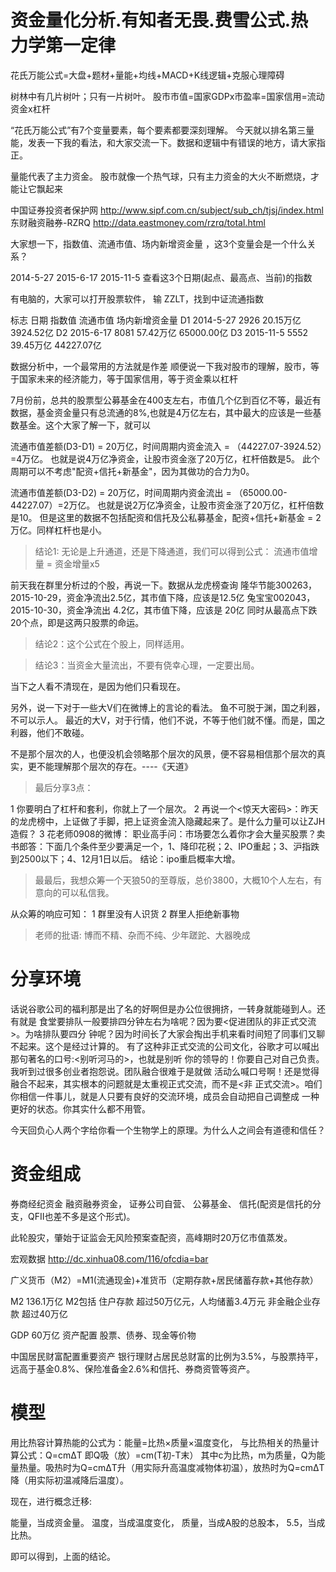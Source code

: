 
# 资金量化分析.有知者无畏.费雪公式.热力学第一定律

花氏万能公式=大盘+题材+量能+均线+MACD+K线逻辑+克服心理障碍

树林中有几片树叶；只有一片树叶。
股市市值=国家GDPx市盈率=国家信用=流动资金x杠杆

“花氏万能公式”有7个变量要素，每个要素都要深刻理解。
今天就以排名第三量能，发表一下我的看法，和大家交流一下。数据和逻辑中有错误的地方，请大家指正。

量能代表了主力资金。
股市就像一个热气球，只有主力资金的大火不断燃烧，才能让它飘起来

中国证券投资者保护网  http://www.sipf.com.cn/subject/sub_ch/tjsj/index.html
东财融资融券-RZRQ     http://data.eastmoney.com/rzrq/total.html

大家想一下，指数值、流通市值、场内新增资金量 ，这3个变量会是一个什么关系？

2014-5-27
2015-6-17
2015-11-5
查看这3个日期(起点、最高点、当前)的指数

有电脑的，大家可以打开股票软件， 输 ZZLT，找到中证流通指数

标志  日期       指数值       流通市值        场内新增资金量
D1    2014-5-27  2926         20.15万亿       3924.52亿
D2    2015-6-17  8081         57.42万亿       65000.00亿
D3    2015-11-5  5552         39.45万亿       44227.07亿

数据分析中，一个最常用的方法就是作差
顺便说一下我对股市的理解，股市，等于国家未来的经济能力，等于国家信用，等于资金乘以杠杆

7月份前，总共的股票型公募基金在400支左右，市值几个亿到百亿不等，最近有数据，基金资金量只有总流通的8%,也就是4万亿左右，其中最大的应该是一些基数基金。这个大家了解一下，就可以

流通市值差额(D3-D1) = 20万亿，时间周期内资金流入 = （44227.07-3924.52）=4万亿。
也就是说4万亿净资金，让股市资金涨了20万亿，杠杆倍数是5。
此个周期可以不考虑"配资+信托+新基金"，因为其做功的合力为0。

流通市值差额(D3-D2) = 20万亿，时间周期内资金流出 = （65000.00-44227.07）=2万亿。
也就是说2万亿净资金，让股市资金涨了20万亿，杠杆倍数是10。
但是这里的数据不包括配资和信托及公私募基金，配资+信托+新基金 = 2万亿。同样杠杆也是小。

> 结论1: 无论是上升通道，还是下降通道，我们可以得到公式： 流通市值增量 = 资金增量x5

前天我在群里分析过的个股，再说一下。数据从龙虎榜查询
隆华节能300263，2015-10-29，资金净流出2.5亿，其市值下降，应该是12.5亿
兔宝宝002043， 2015-10-30，资金净流出 4.2亿，其市值下降，应该是 20亿
同时从最高点下跌20个点，即是这两只股票的命运。

> 结论2：这个公式在个股上，同样适用。

> 结论3：当资金大量流出，不要有侥幸心理，一定要出局。


当下之人看不清现在，是因为他们只看现在。

另外，说一下对于一些大V们在微博上的言论的看法。
鱼不可脱于渊，国之利器，不可以示人。
最近的大V，对于行情，他们不说，不等于他们就不懂。而是，国之利器，他们不敢碰。

不是那个层次的人，也便没机会领略那个层次的风景，便不容易相信那个层次的真实，更不能理解那个层次的存在。----《天道》

> 最后分享3点：

1 你要明白了杠杆和套利，你就上了一个层次。
2 再说一个<惊天大密码>：昨天的龙虎榜中，上证做了手脚，把上证资金流入隐藏起来了。是什么力量可以让ZJH造假？
3 花老师0908的微博：
  职业高手问：市场要怎么着你才会大量买股票？卖书郎答：下面几个条件至少要满足一个，1、降印花税；2、IPO重起；3、沪指跌到2500以下；4、12月1日以后。
  结论：ipo重启概率大增。

> 最最后，我想众筹一个天狼50的至尊版，总价3800，大概10个人左右，有意向的可以私信我。

从众筹的响应可知：
1 群里没有人识货
2 群里人拒绝新事物

> 老师的批语: 博而不精、杂而不纯、少年蹉跎、大器晚成 

# 分享环境

话说谷歌公司的福利那是出了名的好啊但是办公位很拥挤，一转身就能碰到人。还有就是
食堂要排队一般要排四分钟左右为啥呢？因为要<促进团队的非正式交流>。为啥排队要四分
钟呢？因为时间长了大家会掏出手机来看时间短了同事们又聊不起来。这个是经过计算的。
有了这种非正式交流的公司文化，谷歌才可以喊出那句著名的口号:<别听河马的>，也就是别听
你的领导的！你要自己对自己负责。我听到过很多创业者抱怨说。团队融合很难于是就做
活动么喊口号啊！还是觉得融合不起来，其实根本的问题就是太重视正式交流，而不是<非
正式交流>。咱们你相信一件事儿，就是人只要有良好的交流环境，成员会自动把自己调整成
一种更好的状态。你其实什么都不用管。

今天回负心人两个字给你看一个生物学上的原理。为什么人之间会有道德和信任？

# 资金组成

券商经纪资金
融资融券资金，
证券公司自营、
公募基金、
信托(配资是信托的分支，QFII也差不多是这个形式)。

此轮股灾，肇始于证监会无风险预案查配资，高峰期时20万亿市值蒸发。

宏观数据
http://dc.xinhua08.com/116/ofcdia=bar

广义货币（M2）=M1(流通现金)+准货币（定期存款+居民储蓄存款+其他存款）

M2              136.1万亿
M2包括
住户存款        超过50万亿元，人均储蓄3.4万元
非金融企业存款  超过40万亿

GDP             60万亿
资产配置        股票、债券、现金等价物

[](http://money.163.com/15/0527/10/AQK7BT4I00253B0H.html)
中国居民财富配置重要资产
银行理财占居民总财富的比例为3.5%，与股票持平，远高于基金0.8%、保险准备金2.6%和信托、券商资管等资产。

# 模型

用比热容计算热能的公式为：能量=比热×质量×温度变化，
与比热相关的热量计算公式：Q=cmΔT 即Q吸（放）=cm(T初-T末） 其中c为比热，m为质量，Q为能量热量。吸热时为Q=cmΔT升（用实际升高温度减物体初温），放热时为Q=cmΔT降（用实际初温减降后温度）。

现在，进行概念迁移:

能量，当成资金量。
温度，当成温度变化，
质量，当成A股的总股本，
5.5，当成比热。
 
即可以得到，上面的结论。

